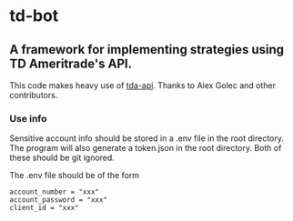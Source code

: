 # td-bot
## A framework for implementing strategies using TD Ameritrade's API.
This code makes heavy use of [tda-api](https://github.com/alexgolec/tda-api). Thanks to Alex Golec and other contributors.

### Use info
Sensitive account info should be stored in a .env file in the root directory. The program will also generate a token.json in the root directory. Both of these should be git ignored.

The .env file should be of the form
```
account_number = "xxx" 
account_password = "xxx"  
client_id = "xxx" 
```
